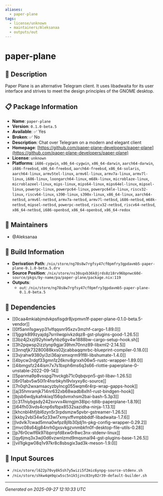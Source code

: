 ```yaml
---
aliases:
  - paper-plane
tags:
  - license/unknown
  - maintainers/Aleksanaa
  - outputs/out
---
```


# paper-plane

## 📝 Description

Paper Plane is an alternative Telegram client. It uses libadwaita
for its user interface and strives to meet the design principles
of the GNOME desktop.


## 📋 Package Information

- **Name**: `paper-plane`
- **Version**: `0.1.0-beta.5`
- **Available**: ✅ Yes
- **Broken**: ✅ No
- **Description**: Chat over Telegram on a modern and elegant client
- **Homepage**: [https://github.com/paper-plane-developers/paper-plane](https://github.com/paper-plane-developers/paper-plane)
- **License**: `unknown`
- **Platforms**: `i686-cygwin`, `x86_64-cygwin`, `x86_64-darwin`, `aarch64-darwin`, `i686-freebsd`, `x86_64-freebsd`, `aarch64-freebsd`, `x86_64-solaris`, `aarch64-linux`, `armv5tel-linux`, `armv6l-linux`, `armv7a-linux`, `armv7l-linux`, `i686-linux`, `loongarch64-linux`, `m68k-linux`, `microblaze-linux`, `microblazeel-linux`, `mips-linux`, `mips64-linux`, `mips64el-linux`, `mipsel-linux`, `powerpc-linux`, `powerpc64-linux`, `powerpc64le-linux`, `riscv32-linux`, `riscv64-linux`, `s390-linux`, `s390x-linux`, `x86_64-linux`, `aarch64-netbsd`, `armv6l-netbsd`, `armv7a-netbsd`, `armv7l-netbsd`, `i686-netbsd`, `m68k-netbsd`, `mipsel-netbsd`, `powerpc-netbsd`, `riscv32-netbsd`, `riscv64-netbsd`, `x86_64-netbsd`, `i686-openbsd`, `x86_64-openbsd`, `x86_64-redox`
## 👥 Maintainers

- @Aleksanaa


## 🔧 Build Information

- **Derivation Path**: `/nix/store/ng78s8w7rgfsy47cf0pmfry3gpdavmb5-paper-plane-0.1.0-beta.5.drv`
- **Source Position**: `/nix/store/ns30sqxb36k8jrds8z18rv96bpnwc60d-source/pkgs/by-name/pa/paper-plane/package.nix:119`
- **Outputs**:
  - `out`:  `/nix/store/ng78s8w7rgfsy47cf0pmfry3gpdavmb5-paper-plane-0.1.0-beta.5`

## 🔗 Dependencies

- [[0caa4mkiabjmdvkpsfisgdr8jvpmvn1f-paper-plane-0.1.0-beta.5-vendor]]
- [[0f5ann1sgwyp31vlfqqsnr95xzv3mzhf-cargo-1.89.0]]
- [[1jggrk899zyajdg7srrilwqpivkzdqz8-gst-plugins-good-1.26.5]]
- [[3bz4j2xzjl92yhiwfyhbz6gv4w1888bw-cargo-setup-hook.sh]]
- [[3h2pqwsp2izzlynp9gjar39hm70nnz89-libxml2-2.14.5]]
- [[3nnqfjk73280088kxs02jcabbaqqmrbc-blueprint-compiler-0.18.0]]
- [[3vjrahw9380yi3zi36ajrxmxqrm91f8l-libshumate-1.4.0]]
- [[4bycw2rdgf33gmn1z26knv8grxxh06w5-rustc-wrapper-1.89.0]]
- [[4ibmgsfz244ism7x7s1bxph6ms6q3s66-rlottie-paperplane-0-unstable-2022-09-14]]
- [[5panma9p8vsspg7hvckgb71c0qbqvpn5-gst-libav-1.26.5]]
- [[6r01abv5w50l1r4hsrbkyhl9vlxyxy8c-source]]
- [[7n0qh2wxamsacyzbylncg055wqm6r4rp-wrap-gapps-hook]]
- [[aj35hmramjk714nr632xb68wadb8xlh1-rust-bindgen-hook]]
- [[bjsb6wdjykafnkixq156qdvmxhsm2bai-bash-5.3p3]]
- [[c317niybgsdy242svvvx4krngjm38lpc-tdlib-paperplane-1.8.19]]
- [[i64fh03ivds4cnp6sfbpx8532sazidha-ninja-1.13.1]]
- [[khcnbl4hfjibl6zyn5r3rpdsmzw5pvbr-gstreamer-1.26.5]]
- [[kkby2vbl34w5z33wl7xmyxffvmpbbddf-libadwaita-1.7.6]]
- [[lvdvlk7cwad5mna0wfpz8jllb30jdj1n-pkg-config-wrapper-0.29.2]]
- [[mvc08s64jg84nrh0gxsvkgzvnmbkfn0f-desktop-file-utils-0.28]]
- [[p76r0cwlf6k97ibprrpfd8xw0r8wc3nx-stdenv-linux]]
- [[qy6jmq3x3wjl0d6vzwnlzmd9mqsmai94-gst-plugins-base-1.26.5]]
- [[vil1lgkgw08q1v97kr8c8sbsgix3ad3k-meson-1.9.0]]

## 📁 Input Sources

- `/nix/store/l622p70vy8k5sh7y5wizi5f2mic6ynpg-source-stdenv.sh`
- `/nix/store/shkw4qm9qcw5sc5n1k5jznc83ny02r39-default-builder.sh`

---
*Generated on 2025-09-27 12:10:33 UTC*
